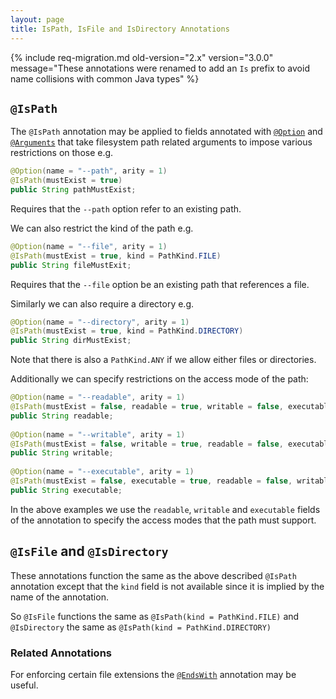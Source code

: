 ```yaml
---
layout: page
title: IsPath, IsFile and IsDirectory Annotations
---
```

{% include req-migration.md old-version="2.x" version="3.0.0" message="These annotations were renamed to add an `Is` prefix to avoid name collisions with common Java types" %}

## `@IsPath`

The `@IsPath` annotation may be applied to fields annotated with [`@Option`](option.html) and [`@Arguments`](arguments.html) that take filesystem path related arguments to impose various restrictions on those e.g.

```java
@Option(name = "--path", arity = 1)
@IsPath(mustExist = true)
public String pathMustExist;
```

Requires that the `--path` option refer to an existing path.

We can also restrict the kind of the path e.g.
    
```java
@Option(name = "--file", arity = 1)
@IsPath(mustExist = true, kind = PathKind.FILE)
public String fileMustExit;
```
Requires that the `--file` option be an existing path that references a file.

Similarly we can also require a directory e.g.
    
```java
@Option(name = "--directory", arity = 1)
@IsPath(mustExist = true, kind = PathKind.DIRECTORY)
public String dirMustExist;
```

Note that there is also a `PathKind.ANY` if we allow either files or directories.

Additionally we can specify restrictions on the access mode of the path:
    
```java
@Option(name = "--readable", arity = 1)
@IsPath(mustExist = false, readable = true, writable = false, executable = false)
public String readable;
    
@Option(name = "--writable", arity = 1)
@IsPath(mustExist = false, writable = true, readable = false, executable = false)
public String writable;
    
@Option(name = "--executable", arity = 1)
@IsPath(mustExist = false, executable = true, readable = false, writable = false)
public String executable;
```

In the above examples we use the `readable`, `writable` and `executable` fields of the annotation to specify the access modes that the path must support.

## `@IsFile` and `@IsDirectory`

These annotations function the same as the above described `@IsPath` annotation except that the `kind` field is not available since it is implied by the name of the annotation.

So `@IsFile` functions the same as `@IsPath(kind = PathKind.FILE)` and `@IsDirectory` the same as `@IsPath(kind = PathKind.DIRECTORY)` 

### Related Annotations

For enforcing certain file extensions the [`@EndsWith`](ends-with.html) annotation may be useful.